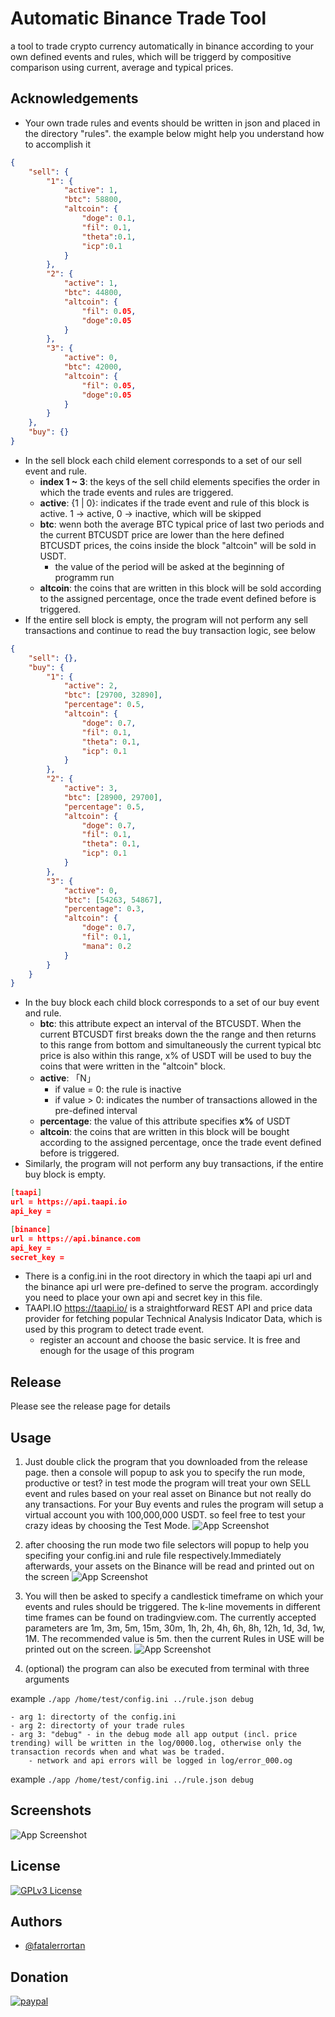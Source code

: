 
# Automatic Binance Trade Tool
a tool to trade crypto currency automatically in binance according to your own defined events and rules, which will be triggerd by compositive comparison using current, average and typical prices.

## Acknowledgements

 - Your own trade rules and events should be written in json and placed in the directory "rules". the example below might help you understand how to accomplish it 
    
```json
{   
    "sell": {        
        "1": { 
            "active": 1,
            "btc": 58800,
            "altcoin": {
                "doge": 0.1,
                "fil": 0.1,
                "theta":0.1,
                "icp":0.1
            }
        },
        "2": { 
            "active": 1,
            "btc": 44800,
            "altcoin": {
                "fil": 0.05,
                "doge":0.05
            }
        },
        "3": { 
            "active": 0,
            "btc": 42000,
            "altcoin": {
                "fil": 0.05,
                "doge":0.05
            }
        }
    },
    "buy": {}       
}
```
- In the sell block each child element corresponds to a set of our sell event and rule.
    - **index 1 ~ 3**: the keys of the sell child elements specifies the order in which the trade events and rules are triggered.
    - **active**: {1 | 0}: indicates if the trade event and rule of this block is active. 1 -> active, 0 -> inactive, which will be skipped
    - **btc**: wenn both the average BTC typical price of last two periods and the current BTCUSDT price are lower than the here defined BTCUSDT prices, the coins inside the block "altcoin" will be sold in USDT.
        - the value of the period will be asked at the beginning of programm run
    - **altcoin**: the coins that are written in this block will be sold according to the assigned percentage, once the trade event defined before is triggered. 
- If the entire sell block is empty, the program will not perform any sell transactions and continue to read the buy transaction logic, see below
```json
{   
    "sell": {},
    "buy": {
        "1": {
            "active": 2,
            "btc": [29700, 32890],
            "percentage": 0.5,
            "altcoin": {
                "doge": 0.7,
                "fil": 0.1,
                "theta": 0.1,
                "icp": 0.1
            }
        },    
        "2": {
            "active": 3,
            "btc": [28900, 29700],
            "percentage": 0.5,
            "altcoin": {
                "doge": 0.7,
                "fil": 0.1,
                "theta": 0.1,
                "icp": 0.1
            }
        },
        "3": {
            "active": 0,
            "btc": [54263, 54867],
            "percentage": 0.3,
            "altcoin": {
                "doge": 0.7,
                "fil": 0.1,
                "mana": 0.2
            }
        }
    }       
}
```
- In the buy block each child block corresponds to a set of our buy event and rule.
    - **btc**: this attribute expect an interval of the BTCUSDT. When the current BTCUSDT first breaks down the the range and then returns to this range from bottom and simultaneously the current typical btc price is also within this range, x% of USDT will be used to buy the coins that were written in the "altcoin" block.
     - **active**:  「N」
        - if value = 0: the rule is inactive
        - if value > 0: indicates the number of transactions allowed in the pre-defined interval
    - **percentage**: the value of this attribute specifies **x%** of USDT
    - **altcoin**: the coins that are written in this block will be bought according to the assigned percentage, once the trade event defined before is triggered.
- Similarly, the program will not perform any buy transactions, if the entire buy block is empty.

```json
[taapi]
url = https://api.taapi.io
api_key = 

[binance]
url = https://api.binance.com
api_key = 
secret_key = 
```
- There is a config.ini in the root directory in which the taapi api url and the binance api url were pre-defined to serve the program. accordingly you need to place your own api and secret key in this file.
- TAAPI.IO https://taapi.io/ is a straightforward REST API and price data provider for fetching popular Technical Analysis Indicator Data, which is used by this program to detect trade event.
    - register an account and choose the basic service. It is free and enough for the usage of this program

## Release

Please see the release page for details


## Usage

1. Just double click the program that you downloaded from the release page. then a console will popup to ask you to specify the run mode, productive or test? in test mode the program will treat your own SELL event and rules based on your real asset on Binance but not really do any transactions. For your Buy events and rules the program will setup a virtual account you with 100,000,000 USDT. so feel free to test your crazy ideas by choosing the Test Mode.
![App Screenshot](https://github.com/fatalerrortan/Binance_Trade_Tool/blob/dev_api_websocket/pic/test_mode.png?raw=true)

2. after choosing the run mode two file selectors will popup to help you specifing your config.ini and rule file respectively.Immediately afterwards, your assets on the Binance will be read and printed out on the screen
![App Screenshot](https://github.com/fatalerrortan/Binance_Trade_Tool/blob/dev_api_websocket/pic/config.png?raw=true)

3. You will then be asked to specify a candlestick timeframe on which your events and rules should be triggered. The k-line movements in different time frames can be found on tradingview.com. The currently accepted parameters are 1m, 3m, 5m, 15m, 30m, 1h, 2h, 4h, 6h, 8h, 12h, 1d, 3d, 1w, 1M. The recommended value is 5m. then the current Rules in USE will be printed out on the screen.
![App Screenshot](https://github.com/fatalerrortan/Binance_Trade_Tool/blob/dev_api_websocket/pic/timeframe.png?raw=true)

4. (optional) the program can also be executed from terminal with three arguments 

example ``` ./app /home/test/config.ini ../rule.json debug ```
   
    - arg 1: directorty of the config.ini 
    - arg 2: directorty of your trade rules 
    - arg 3: "debug" - in the debug mode all app output (incl. price trending) will be written in the log/0000.log, otherwise only the transaction records when and what was be traded.
        - network and api errors will be logged in log/error_000.og

example ``` ./app /home/test/config.ini ../rule.json debug ```


## Screenshots

![App Screenshot](https://github.com/fatalerrortan/Binance_Trade_Tool/blob/dev_api_websocket/pic/screenshot.png?raw=true)


## License

[![GPLv3 License](https://img.shields.io/badge/License-GPL%20v3-yellow.svg)](https://opensource.org/licenses/)


## Authors

- [@fatalerrortan](https://github.com/fatalerrortan)


## Donation

[![paypal](https://www.paypalobjects.com/en_US/i/btn/btn_donateCC_LG.gif)](https://www.paypal.com/cgi-bin/webscr?cmd=_s-xclick&hosted_button_id=5W6RCYTBVJYZC)